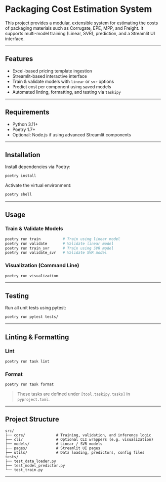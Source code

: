 # Packaging Cost Estimation System

This project provides a modular, extensible system for estimating the costs of packaging materials such as Corrugate, EPE, MPP, and Freight. It supports multi-model training (Linear, SVR), prediction, and a Streamlit UI interface.

---

## Features

- Excel-based pricing template ingestion
- Streamlit-based interactive interface
- Train & validate models with `linear` or `svr` options
- Predict cost per component using saved models
- Automated linting, formatting, and testing via `taskipy`

---

## Requirements

- Python 3.11+
- Poetry 1.7+
- Optional: Node.js if using advanced Streamlit components

---

## Installation

Install dependencies via Poetry:

```bash
poetry install
```

Activate the virtual environment:

```bash
poetry shell
```

---

## ️Usage

### Train & Validate Models

```bash
poetry run train          # Train using linear model
poetry run validate       # Validate linear model
poetry run train_svr      # Train using SVR model
poetry run validate_svr   # Validate SVR model
```

### Visualization (Command Line)

```bash
poetry run visualization
```

---

## Testing

Run all unit tests using pytest:

```bash
poetry run pytest tests/
```

---

## Linting & Formatting

### Lint

```bash
poetry run task lint
```

### Format

```bash
poetry run task format
```

> These tasks are defined under `[tool.taskipy.tasks]` in `pyproject.toml`.

---

## Project Structure

```
src/
├── core/              # Training, validation, and inference logic
├── cli/               # Optional CLI wrappers (e.g. visualization)
├── models/            # Linear / SVR models
├── pages/             # Streamlit UI pages
├── utils/             # Data loading, predictors, config files
tests/
├── test_data_loader.py
├── test_model_predictor.py
└── test_train.py
```

---

